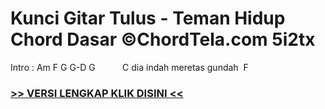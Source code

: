 
 # Kunci Gitar Tulus - Teman Hidup Chord Dasar ©ChordTela.com 5i2tx


Intro : Am F G G-D G           C dia indah meretas gundah  F

###  <a href="https://shortlighzx.web.app?sq=Kunci Gitar Tulus - Teman Hidup Chord Dasar ©ChordTela.com"> >> VERSI LENGKAP KLIK DISINI << </a>
